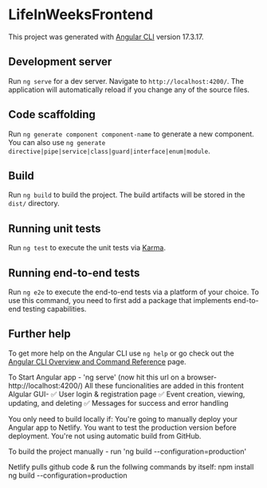 # LifeInWeeksFrontend

This project was generated with [Angular CLI](https://github.com/angular/angular-cli) version 17.3.17.

## Development server

Run `ng serve` for a dev server. Navigate to `http://localhost:4200/`. The application will automatically reload if you change any of the source files.

## Code scaffolding

Run `ng generate component component-name` to generate a new component. You can also use `ng generate directive|pipe|service|class|guard|interface|enum|module`.

## Build

Run `ng build` to build the project. The build artifacts will be stored in the `dist/` directory.

## Running unit tests

Run `ng test` to execute the unit tests via [Karma](https://karma-runner.github.io).

## Running end-to-end tests

Run `ng e2e` to execute the end-to-end tests via a platform of your choice. To use this command, you need to first add a package that implements end-to-end testing capabilities.

## Further help

To get more help on the Angular CLI use `ng help` or go check out the [Angular CLI Overview and Command Reference](https://angular.io/cli) page.

To Start Angular app - 'ng serve' (now hit this url on a browser-  http://localhost:4200/)
All these funcionalities are added in this frontent Algular GUI-
✅ User login & registration page
✅ Event creation, viewing, updating, and deleting
✅ Messages for success and error handling


You only need to build locally if:
 You're going to manually deploy your Angular app to Netlify.
 You want to test the production version before deployment.
 You're not using automatic build from GitHub.

To build the project manually - run 'ng build --configuration=production'

Netlify pulls github code & run the follwing commands by itself:
npm install
ng build --configuration=production







